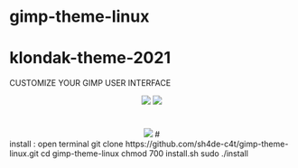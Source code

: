 # gimp-theme-linux
# klondak-theme-2021
  CUSTOMIZE YOUR GIMP USER INTERFACE

</div>

<div align="center">
  <img src="https://github.com/sh4de-c4t/gimp-theme-linux/blob/main/screen/1.png"/>
<img src="https://github.com/sh4de-c4t/gimp-theme-linux/blob/main/screen/2.png" />
  <br>
  
 #
<img src="https://github.com/sh4de-c4t/gimp-theme-linux/blob/main/screen/gimp.png" />
#
</div>
 install : </div>
 open terminal </div>
 git clone https://github.com/sh4de-c4t/gimp-theme-linux.git  </div>
 cd gimp-theme-linux  </div>
 chmod 700 install.sh  </div>
 sudo ./install </div>
 
